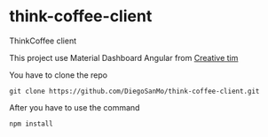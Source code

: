 # think-coffee-client
ThinkCoffee client

This project use Material Dashboard Angular from [Creative tim](https://www.creative-tim.com/product/material-dashboard-angular2)

You have to clone the repo
```
git clone https://github.com/DiegoSanMo/think-coffee-client.git
```

After you have to use the command 
```
npm install
```